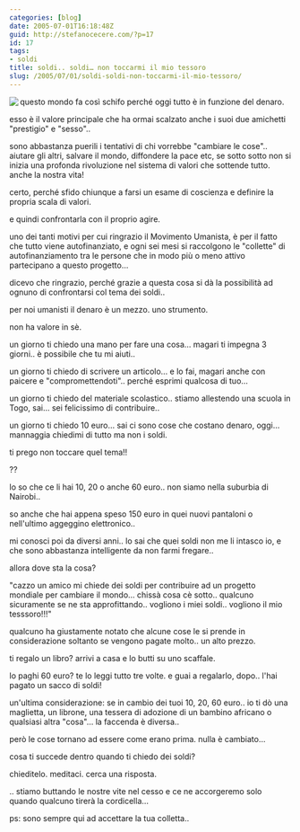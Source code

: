 ```yaml
---
categories: [blog]
date: 2005-07-01T16:18:48Z
guid: http://stefanocecere.com/?p=17
id: 17
tags:
- soldi
title: soldi.. soldi… non toccarmi il mio tessoro
slug: /2005/07/01/soldi-soldi-non-toccarmi-il-mio-tessoro/
---
```


<img src="http://www.iliumsoft.com/site/ew/cards/money.jpg" align="left" />questo mondo fa così schifo perché oggi tutto è in funzione del denaro.

esso è il valore principale che ha ormai scalzato anche i suoi due amichetti "prestigio" e "sesso"..

sono abbastanza puerili i tentativi di chi vorrebbe "cambiare le cose".. aiutare gli altri, salvare il mondo, diffondere la pace etc, se sotto sotto non si inizia una profonda rivoluzione nel sistema di valori che sottende tutto. anche la nostra vita!
  
certo, perché sfido chiunque a farsi un esame di coscienza e definire la propria scala di valori.
  
e quindi confrontarla con il proprio agire.

uno dei tanti motivi per cui ringrazio il Movimento Umanista, è per il fatto che tutto viene autofinanziato, e ogni sei mesi si raccolgono le "collette" di autofinanziamento tra le persone che in modo più o meno attivo partecipano a questo progetto…

dicevo che ringrazio, perché grazie a questa cosa si dà la possibilità ad ognuno di confrontarsi col tema dei soldi..

per noi umanisti il denaro è un mezzo. uno strumento.
  
non ha valore in sè.

un giorno ti chiedo una mano per fare una cosa… magari ti impegna 3 giorni.. è possibile che tu mi aiuti..
  
un giorno ti chiedo di scrivere un articolo… e lo fai, magari anche con paicere e "compromettendoti".. perché esprimi qualcosa di tuo…
  
un giorno ti chiedo del materiale scolastico.. stiamo allestendo una scuola in Togo, sai… sei felicissimo di contribuire..
  
un giorno ti chiedo 10 euro… sai ci sono cose che costano denaro, oggi… mannaggia chiedimi di tutto ma non i soldi.
  
ti prego non toccare quel tema!!

??

lo so che ce li hai 10, 20 o anche 60 euro.. non siamo nella suburbia di Nairobi..
  
so anche che hai appena speso 150 euro in quei nuovi pantaloni o nell'ultimo aggeggino elettronico..
  
mi conosci poi da diversi anni.. lo sai che quei soldi non me li intasco io, e che sono abbastanza intelligente da non farmi fregare..

allora dove sta la cosa?

"cazzo un amico mi chiede dei soldi per contribuire ad un progetto mondiale per cambiare il mondo… chissà cosa cè sotto.. qualcuno sicuramente se ne sta approfittando.. vogliono i miei soldi.. vogliono il mio tesssoro!!!"

qualcuno ha giustamente notato che alcune cose le si prende in considerazione soltanto se vengono pagate molto.. un alto prezzo.
  
ti regalo un libro? arrivi a casa e lo butti su uno scaffale.
  
lo paghi 60 euro? te lo leggi tutto tre volte. e guai a regalarlo, dopo.. l'hai pagato un sacco di soldi!

un'ultima considerazione: se in cambio dei tuoi 10, 20, 60 euro.. io ti dò una maglietta, un librone, una tessera di adozione di un bambino africano o qualsiasi altra "cosa"… la faccenda è diversa..
  
però le cose tornano ad essere come erano prima. nulla è cambiato…

cosa ti succede dentro quando ti chiedo dei soldi?
  
chieditelo. meditaci. cerca una risposta.

.. stiamo buttando le nostre vite nel cesso e ce ne accorgeremo solo quando qualcuno tirerà la cordicella…

ps: sono sempre qui ad accettare la tua colletta..